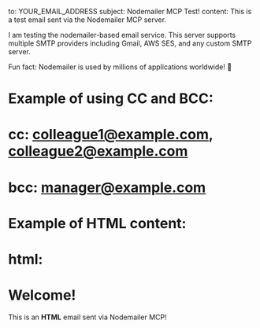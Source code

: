 to: YOUR_EMAIL_ADDRESS
subject: Nodemailer MCP Test!
content: This is a test email sent via the Nodemailer MCP server.

I am testing the nodemailer-based email service. This server supports multiple SMTP providers including Gmail, AWS SES, and any custom SMTP server.

Fun fact: Nodemailer is used by millions of applications worldwide! 🚀

# Example of using CC and BCC:
# cc: colleague1@example.com, colleague2@example.com
# bcc: manager@example.com

# Example of HTML content:
# html: <h1>Welcome!</h1><p>This is an <strong>HTML</strong> email sent via Nodemailer MCP!</p> 